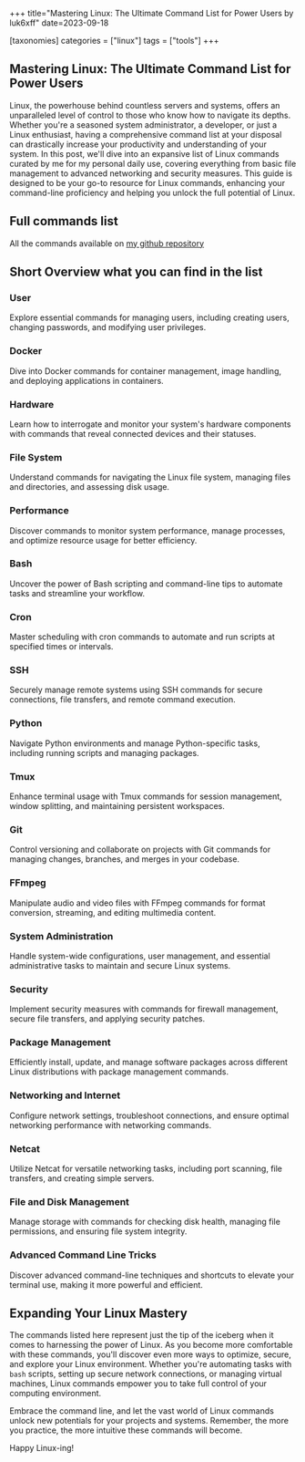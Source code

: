 +++
title="Mastering Linux: The Ultimate Command List for Power Users by luk6xff"
date=2023-09-18

[taxonomies]
categories = ["linux"]
tags = ["tools"]
+++


## Mastering Linux: The Ultimate Command List for Power Users

Linux, the powerhouse behind countless servers and systems, offers an unparalleled level of control to those who know how to navigate its depths. Whether you're a seasoned system administrator, a developer, or just a Linux enthusiast, having a comprehensive command list at your disposal can drastically increase your productivity and understanding of your system. In this post, we'll dive into an expansive list of Linux commands curated by me for my personal daily use, covering everything from basic file management to advanced networking and security measures. This guide is designed to be your go-to resource for Linux commands, enhancing your command-line proficiency and helping you unlock the full potential of Linux.

## Full commands list
All the commands available on [my github repository](https://github.com/luk6xff/linux-commands/blob/master/README.md)

## Short Overview what you can find in the list

### User
Explore essential commands for managing users, including creating users, changing passwords, and modifying user privileges.

### Docker
Dive into Docker commands for container management, image handling, and deploying applications in containers.

### Hardware
Learn how to interrogate and monitor your system's hardware components with commands that reveal connected devices and their statuses.

### File System
Understand commands for navigating the Linux file system, managing files and directories, and assessing disk usage.

### Performance
Discover commands to monitor system performance, manage processes, and optimize resource usage for better efficiency.

### Bash
Uncover the power of Bash scripting and command-line tips to automate tasks and streamline your workflow.

### Cron
Master scheduling with cron commands to automate and run scripts at specified times or intervals.

### SSH
Securely manage remote systems using SSH commands for secure connections, file transfers, and remote command execution.

### Python
Navigate Python environments and manage Python-specific tasks, including running scripts and managing packages.

### Tmux
Enhance terminal usage with Tmux commands for session management, window splitting, and maintaining persistent workspaces.

### Git
Control versioning and collaborate on projects with Git commands for managing changes, branches, and merges in your codebase.

### FFmpeg
Manipulate audio and video files with FFmpeg commands for format conversion, streaming, and editing multimedia content.

### System Administration
Handle system-wide configurations, user management, and essential administrative tasks to maintain and secure Linux systems.

### Security
Implement security measures with commands for firewall management, secure file transfers, and applying security patches.

### Package Management
Efficiently install, update, and manage software packages across different Linux distributions with package management commands.

### Networking and Internet
Configure network settings, troubleshoot connections, and ensure optimal networking performance with networking commands.

### Netcat
Utilize Netcat for versatile networking tasks, including port scanning, file transfers, and creating simple servers.

### File and Disk Management
Manage storage with commands for checking disk health, managing file permissions, and ensuring file system integrity.

### Advanced Command Line Tricks
Discover advanced command-line techniques and shortcuts to elevate your terminal use, making it more powerful and efficient.

## Expanding Your Linux Mastery
The commands listed here represent just the tip of the iceberg when it comes to harnessing the power of Linux. As you become more comfortable with these commands, you'll discover even more ways to optimize, secure, and explore your Linux environment. Whether you're automating tasks with `bash` scripts, setting up secure network connections, or managing virtual machines, Linux commands empower you to take full control of your computing environment.

Embrace the command line, and let the vast world of Linux commands unlock new potentials for your projects and systems. Remember, the more you practice, the more intuitive these commands will become.

Happy Linux-ing!
